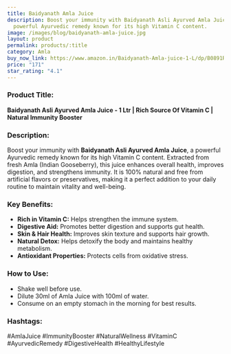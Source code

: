 ```yaml
---
title: Baidyanath Amla Juice
description: Boost your immunity with Baidyanath Asli Ayurved Amla Juice, a
  powerful Ayurvedic remedy known for its high Vitamin C content.
image: /images/blog/baidyanath-amla-juice.jpg
layout: product
permalink: products/:title
category: Amla
buy_now_link: https://www.amazon.in/Baidyanath-Amla-juice-1-L/dp/B0891RPWQH/ref=sr_1_14?crid=9NCKR3RZI9QI&tag=ayushmonk-21
price: "171"
star_rating: "4.1"
---
```

### Product Title:
**Baidyanath Asli Ayurved Amla Juice - 1 Ltr | Rich Source Of Vitamin C | Natural Immunity Booster**

### Description:
Boost your immunity with **Baidyanath Asli Ayurved Amla Juice**, a powerful Ayurvedic remedy known for its high Vitamin C content. Extracted from fresh Amla (Indian Gooseberry), this juice enhances overall health, improves digestion, and strengthens immunity. It is 100% natural and free from artificial flavors or preservatives, making it a perfect addition to your daily routine to maintain vitality and well-being.

### Key Benefits:
- **Rich in Vitamin C:** Helps strengthen the immune system.
- **Digestive Aid:** Promotes better digestion and supports gut health.
- **Skin & Hair Health:** Improves skin texture and supports hair growth.
- **Natural Detox:** Helps detoxify the body and maintains healthy metabolism.
- **Antioxidant Properties:** Protects cells from oxidative stress.

### How to Use:
- Shake well before use.
- Dilute 30ml of Amla Juice with 100ml of water.
- Consume on an empty stomach in the morning for best results.

### Hashtags:
#AmlaJuice #ImmunityBooster #NaturalWellness #VitaminC #AyurvedicRemedy #DigestiveHealth #HealthyLifestyle
